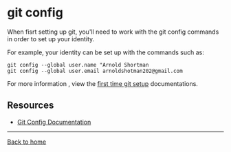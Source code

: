 # git config

When fisrt setting up git, you'll need to work with the git config commands in order to set up your identity.

For example, your identity can be set up with the commands such as:
```
git config --global user.name "Arnold Shortman
git config --global user.email arnoldshotman202@gmail.com
```
For more information , view the [first time git setup](https://git-scm.com/book/en/v2/Getting-Started-First-Time-Git-Setup) documentations.

## Resources

- [Git Config Documentation](https://git-scm.com/docs/git-config)

---

[Back to home](../README.md)
